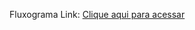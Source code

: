 Fluxograma Link:
<a href="https://miro.com/welcomeonboard/YTNNSFdlVmtRTVJjNlBrelMvSFQ2WXU1SkVHQjNNNnZoYkp4ZmxuUXR5VWsxRzdsUFdueDIxM0tOa1p4dHpJSDFxSXlsVHFjSEJsdk1KYnNJQ01zTFBOR0s2YnNxSklQT2k4Y1dVZ1krTXhRR1EzM09lTFNTV0lmWGNSdEprd3RhWWluRVAxeXRuUUgwWDl3Mk1qRGVRPT0hdjE=?share_link_id=234193955254">Clique aqui para acessar</a>
